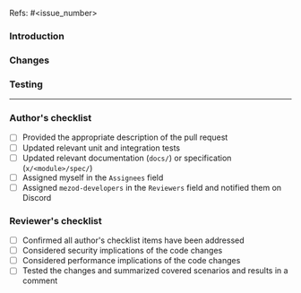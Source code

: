 <!-- 
Pin the issue this PR references to. Use 'Closes' instead of 'Refs' if this PR 
should close the issue when merged.
-->
Refs: #<issue_number>

<!--
Add 'Depends on' if this PR depends on another PR. Remember about setting this 
PR's base branch to the branch of the PR it depends on. Keep this PR as draft
until the PR it depends on is merged.
-->

<!--
If this PR is a work in progress, mark it as a draft. In such a case, 
the minimum is filling out the 'Introduction' section. If possible, placing a 
TODO list with planned changes and current progress in the 'Changes' section
is strongly recommended.
-->

### Introduction

<!-- 
Add a short introduction describing the context and the goal of this PR.
-->

### Changes

<!--
Describe specific changes made in this PR. Use level-4 headings to separate
different sections of changes. For example:

#### The new XXX component
(...)

#### Changes in the YYY module
(...)
-->

### Testing

<!--
Describe how the presented changes can be tested. Execute some basic tests
on your own and provide a short summary of the results in this section.
-->

---

### Author's checklist
- [ ] Provided the appropriate description of the pull request
- [ ] Updated relevant unit and integration tests
- [ ] Updated relevant documentation (`docs/`) or specification (`x/<module>/spec/`)
- [ ] Assigned myself in the `Assignees` field
- [ ] Assigned `mezod-developers` in the `Reviewers` field and notified them on Discord

### Reviewer's checklist
- [ ] Confirmed all author's checklist items have been addressed
- [ ] Considered security implications of the code changes
- [ ] Considered performance implications of the code changes
- [ ] Tested the changes and summarized covered scenarios and results in a comment